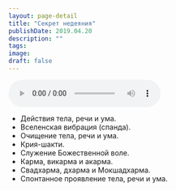 ```yaml
---
layout: page-detail
title: "Секрет недеяния"
publishDate: 2019.04.20
description: ""
tags:
image:
draft: false
---
```


<audio title="2019.04.20 - Секрет недеяния.mp3" src="/upload/iblock/a6f/a6f3a3ce1e92c636ec026b337939aac7.mp3" controls=""></audio>

* Действия тела, речи и ума.
* Вселенская вибрация (спанда).
* Очищение тела, речи и ума.
* Крия-шакти.
* Служение Божественной воле.
* Карма, викарма и акарма.
* Свадхарма, дхарма и Мокшадхарма.
* Спонтанное проявление тела, речи и ума.

  
